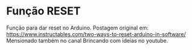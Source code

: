 # Função RESET

Função para dar reset no Arduino. 
Postagem original em: https://www.instructables.com/two-ways-to-reset-arduino-in-software/ 
Mensionado também no canal Brincando com ideias no youtube.
